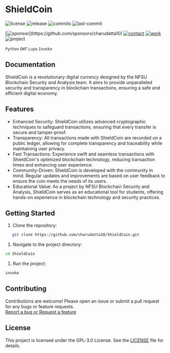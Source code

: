 # ShieldCoin

<!-- Badges: Project Status GitHub -->
![license](https://flat.badgen.net/static/license/GPL-3.0/blue)
![release](https://flat.badgen.net/github/release/charudatta10/ShieldCoin)
![commits](https://flat.badgen.net/github/commits/charudatta10/ShieldCoin)
![last-commit](https://flat.badgen.net/github/last-commit/charudatta10/ShieldCoin)

[![sponsor](https://flat.badgen.net//static/sponsor/%E2%9D%A4?)](https://github.com/sponsors/charudatta10)
[![contact](https://flat.badgen.net//static/contact/%E2%98%8E)](https://charudatta10.github.io/LinkNet/)
[![work](https://flat.badgen.net//static/portfolio/%F0%9F%96%BF)](https://charudatta10.github.io/myblog/)
![project](https://flat.badgen.net///static/project/ShieldCoin)

<!-- Badges: Tools used -->
`Python` `DHT` `Lupa` `Invoke` 

## Documentation

ShieldCoin is a revolutionary digital currency designed by the NFSU Blockchain Security and Analysis team. It aims to provide unparalleled security and transparency in blockchain transactions, ensuring a safe and efficient digital economy.  

## Features

- Enhanced Security: ShieldCoin utilizes advanced cryptographic techniques to safeguard transactions, ensuring that every transfer is secure and tamper-proof. 
- Transparency: All transactions made with ShieldCoin are recorded on a public ledger, allowing for complete transparency and traceability while maintaining user privacy. 
- Fast Transactions: Experience swift and seamless transactions with ShieldCoin's optimized blockchain technology, reducing transaction times and enhancing user experience. 
- Community-Driven: ShieldCoin is developed with the community in mind. Regular updates and improvements are based on user feedback to ensure the coin meets the needs of its users. 
- Educational Value: As a project by NFSU Blockchain Security and Analysis, ShieldCoin serves as an educational tool for students, offering hands-on experience in blockchain technology and security practices. 


## Getting Started

1. Clone the repository:

```bash
   git clone https://github.com/charudatta10/ShieldCoin.git
```

1. Navigate to the project directory:

```bash
cd ShieldCoin
```

1. Run the project:

```bash
invoke
```

## Contributing

Contributions are welcome! Please open an issue or submit a pull request for any bugs or feature requests.  
[Report a bug or Request a feature](https://github.com/charudatta10/ShieldCoin/issues)

## License

This project is licensed under the GPL-3.0 License. See the [LICENSE](https://github.com/charudatta10/ShieldCoin/blob/main/LICENSE) file for details.

